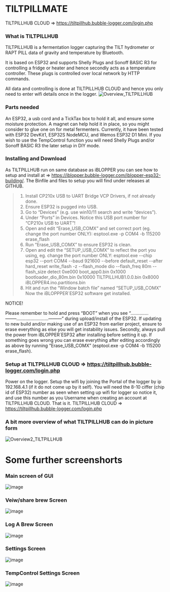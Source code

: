 # TILTPILLMATE
TILTPILLHUB CLOUD => https://tiltpillhub.bubble-logger.com/login.php

### What is TILTPILLHUB
TILTPILLHUB is a fermentation logger capturing the TILT hydrometer or RAPT PILL data of gravity and temperature by Bluetooth.

It is based on ESP32 and supports Shelly Plugs and Sonoff BASIC R3 for controlling a fridge or heater and hence secondly acts as a temperature controller. These plugs is controlled over local network by HTTP commands.

All data and controlling is done at TILTPILLHUB CLOUD and hence you only need to enter wifi details once in the logger.
![Overview_TILTPILLHUB](https://user-images.githubusercontent.com/16992918/216659475-5f0e1974-2800-446a-8781-19560506e31d.png)

### Parts needed
An ESP32, a usb cord and a TickTax box to hold it all, and ensure some moisture protection. A magnet can help hold it in place, so you might consider to glue one on for metal fermenters. Currently, it have been tested with ESP32 DevKit1, ESP32S NodeMCU, and Wemos ESP32 D1 Mini. If you wish to use the TempControl function you will need Shelly Plugs and/or Sonoff BASIC R3 the later setup in DIY mode.

### Installing and Download
As TILTPILLHUB run on same database as iBLOPPER you can see how to setup and install at => https://iblopper.bubble-logger.com/iblopper-esp32-building/. The Binfile and files to setup you will find under releases at GITHUB.

> 1. Install CP210x USB to UART Bridge VCP Drivers, if not already done.
> 2. Ensure ESP32 is pugged into USB.
> 3. Go to “Devices” (e.g. use win10/11 search and write “devices”).
> 4. Under “Ports” in Devices. Notice this USB port number for “CP210x USB to UART”!
> 5. Open and edit “Erase_USB_COMX” and set correct port (eg. change the port number ONLY): esptool.exe -p COM4 -b 115200 erase_flash
> 6. Run “Erase_USB_COMX” to ensure ESP32 is clean.
> 7. Open and edit the “SETUP_USB_COMX” to reflect the port you using, eg. change the port number ONLY: esptool.exe --chip esp32 --port COM4 --baud 921600 --before default_reset --after hard_reset write_flash -z --flash_mode dio --flash_freq 80m --flash_size detect 0xe000 boot_app0.bin 0x1000 bootloader_dio_80m.bin 0x10000 TILTPILLHUB1.0.0.bin 0x8000 iBLOPPER4.ino.partitions.bin
> 8. Hit and run the “Window batch file” named “SETUP_USB_COMX”
Now the iBLOPPPER`ESP32 software get installed.


NOTICE!

Please remember to hold and press “BOOT” when you see “…………..——–…………………….———” during upload/install of the ESP32.
If updating to new build and/or making use of an ESP32 from earlier project, ensure to erase everything as else you will get instability issues.
Secondly, always pull the power from iBLOPPER´ESP32 after installing before setting it up.
If something goes wrong you can erase everything after editing accordingly as above by running “Erase_USB_COMX” (esptool.exe -p COM4 -b 115200 erase_flash). 



### Setup at TILTPILLHUB CLOUD => https://tiltpillhub.bubble-logger.com/login.php
Power on the logger. Setup the wifi by joining the Portal of the logger by ip 192.168.4.1 (if it do not come up by it self). You will need the 8-10 ciffer (chip id of ESP32) number as seen when setting up wifi for logger so notice it, and use this number as you Username when creating an account at TILTPILLHUB CLOUD. That is it. TILTPILLHUB CLOUD => https://tiltpillhub.bubble-logger.com/login.php


### A bit more overview of what TILTPILLHUB can do in picture form
![Overview2_TILTPILLHUB](https://user-images.githubusercontent.com/16992918/216809167-89c934cf-1837-4fd4-93a8-f659680b4091.png)

# Some further screenshorts 

### Main screen of GUI
![image](https://user-images.githubusercontent.com/16992918/216788917-1569b3a0-4c08-4a9e-9c27-91df3fff3a58.png)


### Veiw/share brew Screen
![image](https://user-images.githubusercontent.com/16992918/216789024-15e3a990-3583-4d75-8583-ae5cf55afecb.png)

### Log A Brew Screen
![image](https://user-images.githubusercontent.com/16992918/216789318-87deee3c-e273-47f5-9465-6eb0c4b91547.png)


### Settings Screen
![image](https://user-images.githubusercontent.com/16992918/216810041-aa30671e-514f-4771-84d4-b316cbc8e184.png)


### TempControl Settings Screen
![image](https://user-images.githubusercontent.com/16992918/216789162-248eedf7-e19f-445e-830f-cda7d4551c6e.png)


